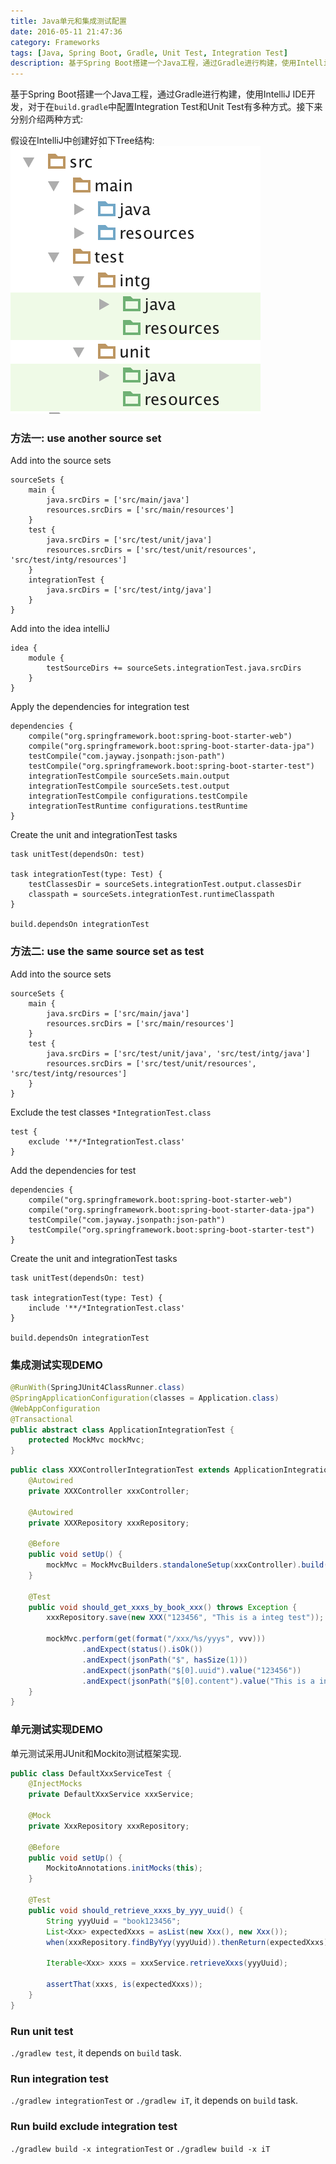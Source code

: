 ```yaml
---
title: Java单元和集成测试配置
date: 2016-05-11 21:47:36
category: Frameworks
tags: [Java, Spring Boot, Gradle, Unit Test, Integration Test]
description: 基于Spring Boot搭建一个Java工程，通过Gradle进行构建，使用IntelliJ IDE开发，对于在build.gradle中配置Integration Test和Unit Test有多种方式。
---
```


基于Spring Boot搭建一个Java工程，通过Gradle进行构建，使用IntelliJ IDE开发，对于在`build.gradle`中配置Integration Test和Unit Test有多种方式。接下来分别介绍两种方式:

假设在IntelliJ中创建好如下Tree结构:
![](/assets/java-unit-intg-test/java_project_tree.png)

### 方法一: use another source set

Add into the source sets

```
sourceSets {
    main {
        java.srcDirs = ['src/main/java']
        resources.srcDirs = ['src/main/resources']
    }
    test {
        java.srcDirs = ['src/test/unit/java']
        resources.srcDirs = ['src/test/unit/resources', 'src/test/intg/resources']
    }
    integrationTest {
        java.srcDirs = ['src/test/intg/java']
    }
}
```
Add into the idea intelliJ

```
idea {
    module {
        testSourceDirs += sourceSets.integrationTest.java.srcDirs
    }
}
```

Apply the dependencies for integration test

```
dependencies {
    compile("org.springframework.boot:spring-boot-starter-web")
    compile("org.springframework.boot:spring-boot-starter-data-jpa")
    testCompile("com.jayway.jsonpath:json-path")
    testCompile("org.springframework.boot:spring-boot-starter-test")
    integrationTestCompile sourceSets.main.output
    integrationTestCompile sourceSets.test.output
    integrationTestCompile configurations.testCompile
    integrationTestRuntime configurations.testRuntime
}
```

Create the unit and integrationTest tasks

```
task unitTest(dependsOn: test)

task integrationTest(type: Test) {
    testClassesDir = sourceSets.integrationTest.output.classesDir
    classpath = sourceSets.integrationTest.runtimeClasspath
}

build.dependsOn integrationTest
```

### 方法二: use the same source set as test

Add into the source sets

```
sourceSets {
    main {
        java.srcDirs = ['src/main/java']
        resources.srcDirs = ['src/main/resources']
    }
    test {
        java.srcDirs = ['src/test/unit/java', 'src/test/intg/java']
        resources.srcDirs = ['src/test/unit/resources', 'src/test/intg/resources']
    }
}
```

Exclude the test classes `*IntegrationTest.class`

```
test {
    exclude '**/*IntegrationTest.class'
}
```

Add the dependencies for test

```
dependencies {
    compile("org.springframework.boot:spring-boot-starter-web")
    compile("org.springframework.boot:spring-boot-starter-data-jpa")
    testCompile("com.jayway.jsonpath:json-path")
    testCompile("org.springframework.boot:spring-boot-starter-test")
}
```

Create the unit and integrationTest tasks

```
task unitTest(dependsOn: test)

task integrationTest(type: Test) {
    include '**/*IntegrationTest.class'
}

build.dependsOn integrationTest
```

### 集成测试实现DEMO

``` ApplicationIntegrationTest.java
@RunWith(SpringJUnit4ClassRunner.class)
@SpringApplicationConfiguration(classes = Application.class)
@WebAppConfiguration
@Transactional
public abstract class ApplicationIntegrationTest {
    protected MockMvc mockMvc;
}
```

``` XXXControllerIntegrationTest.java
public class XXXControllerIntegrationTest extends ApplicationIntegrationTest {
    @Autowired
    private XXXController xxxController;

    @Autowired
    private XXXRepository xxxRepository;

    @Before
    public void setUp() {
        mockMvc = MockMvcBuilders.standaloneSetup(xxxController).build();
    }

    @Test
    public void should_get_xxxs_by_book_xxx() throws Exception {
        xxxRepository.save(new XXX("123456", "This is a integ test"));

        mockMvc.perform(get(format("/xxx/%s/yyys", vvv)))
                .andExpect(status().isOk())
                .andExpect(jsonPath("$", hasSize(1)))
                .andExpect(jsonPath("$[0].uuid").value("123456"))
                .andExpect(jsonPath("$[0].content").value("This is a integ test"));
    }
}
```

### 单元测试实现DEMO

单元测试采用JUnit和Mockito测试框架实现.

``` DefaultXxxServiceTest.java
public class DefaultXxxServiceTest {
    @InjectMocks
    private DefaultXxxService xxxService;

    @Mock
    private XxxRepository xxxRepository;

    @Before
    public void setUp() {
        MockitoAnnotations.initMocks(this);
    }

    @Test
    public void should_retrieve_xxxs_by_yyy_uuid() {
        String yyyUuid = "book123456";
        List<Xxx> expectedXxxs = asList(new Xxx(), new Xxx());
        when(xxxRepository.findByYyy(yyyUuid)).thenReturn(expectedXxxs);

        Iterable<Xxx> xxxs = xxxService.retrieveXxxs(yyyUuid);

        assertThat(xxxs, is(expectedXxxs));
    }
}
```

### Run unit test
`./gradlew test`, it depends on `build` task.

### Run integration test
`./gradlew integrationTest` or `./gradlew iT`, it depends on `build` task.

### Run build exclude integration test
`./gradlew build -x integrationTest` or `./gradlew build -x iT`
